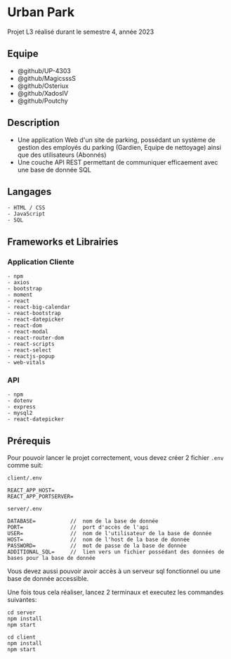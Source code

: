 # Urban Park

Projet L3 réalisé durant le semestre 4, année 2023

## Equipe
- @github/UP-4303
- @github/MagicsssS
- @github/Osteriux
- @github/XadosIV
- @github/Poutchy

## Description

- Une application Web d'un site de parking, possédant un système de gestion des employés du parking (Gardien, Equipe de nettoyage) ainsi que des utilisateurs (Abonnés)
- Une couche API REST permettant de communiquer efficaement avec une base de donnée SQL

## Langages

```
- HTML / CSS
- JavaScript
- SQL
```


## Frameworks et Librairies

### Application Cliente

```
- npm
- axios
- bootstrap
- moment
- react
- react-big-calendar
- react-bootstrap
- react-datepicker
- react-dom
- react-modal
- react-router-dom
- react-scripts
- react-select
- reactjs-popup
- web-vitals
```

### API

```
- npm
- dotenv
- express
- mysql2
- react-datepicker
```

## Prérequis

Pour pouvoir lancer le projet correctement, vous devez créer 2 fichier ```.env``` comme suit:

```client/.env```
```
REACT_APP_HOST=
REACT_APP_PORTSERVER=
```

```server/.env```
```
DATABASE=			//	nom de la base de donnée
PORT=				//	port d'accès de l'api
USER=				//	nom de l'utilisateur de la base de donnée
HOST=				//	nom de l'host de la base de donnée
PASSWORD=			//	mot de passe de la base de donnée
ADDITIONAL_SQL=		//	lien vers un fichier possédant des données de bases pour la base de donnée
```

Vous devez aussi pouvoir avoir accès à un serveur sql fonctionnel ou une base de donnée accessible.

Une fois tous cela réaliser, lancez 2 terminaux et executez les commandes suivantes:

```
cd server
npm install
npm start
```

```
cd client
npm install
npm start
```